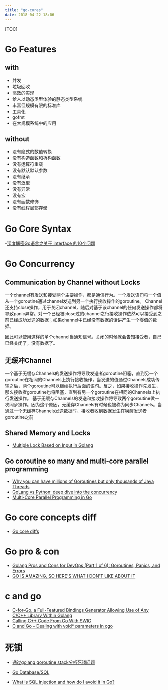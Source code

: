 ```yaml
---
title: "go-cores"
date: 2018-04-22 18:06
---
```

[TOC]

# Go Features
## with
 - 并发
 - 垃圾回收
 - 高效的实现
 - 给人以动态类型体验的静态类型系统
 - 丰富但规模有限的标准库
 - 工具化
 - gofmt
 - 在大规模系统中的应用

## without
 - 没有隐式的数值转换
 - 没有构造函数和析构函数
 - 没有运算符重载
 - 没有默认默认参数
 - 没有继承
 - 没有泛型
 - 没有异常
 - 没有宏
 - 没有函数修饰
 - 没有线程局部存储

# Go Core Syntax
-[深度解密Go语言之关于 interface 的10个问题](https://gocn.vip/article/1717)

# Go Concurrency
## Communication by Channel without Locks
一个channel有发送和接受两个主要操作，都是通信行为。一个发送语句将一个值从一个goroutine通过channel发送到另一个执行接收操作的goroutine。
Channel还支持close操作，用于关闭channel，随后对基于该channel的任何发送操作都将导致panic异常。对一个已经被close过的channel之行接收操作依然可以接受到之前已经成功发送的数据；如果channel中已经没有数据的话讲产生一个零值的数据。

因此可以使用这样的单个channel当通知信号。关闭的时候就会告知接受者，自己已经关闭了，没有数据了。

## 无缓冲Channel
一个基于无缓存Channels的发送操作将导致发送者goroutine阻塞，直到另一个goroutine在相同的Channels上执行接收操作，当发送的值通过Channels成功传输之后，两个goroutine可以继续执行后面的语句。反之，如果接收操作先发生，那么接收者goroutine也将阻塞，直到有另一个goroutine在相同的Channels上执行发送操作。
基于无缓存Channels的发送和接收操作将导致两个goroutine做一次同步操作。因为这个原因，无缓存Channels有时候也被称为同步Channels。当通过一个无缓存Channels发送数据时，接收者收到数据发生在唤醒发送者goroutine之前



## Shared Memory and Locks
 - [Multiple Lock Based on Input in Golang](https://medium.com/@kf99916/multiple-lock-based-on-input-in-golang-74931a3c8230)

## Go coroutine so many and multi-core parallel programming
 - [Why you can have millions of Goroutines but only thousands of Java Threads](https://rcoh.me/posts/why-you-can-have-a-million-go-routines-but-only-1000-java-threads/)
 - [GoLang vs Python: deep dive into the concurrency](https://made2591.github.io/posts/go-py-benchmark)
 - [Multi-Core Parallel Programming in Go](http://www.ualr.edu/pxtang/papers/acc10.pdf)

# Go core concepts diff
 - [Go core diffs](https://www.godesignpatterns.com/)


# Go pro & con
- [Golang Pros and Cons for DevOps (Part 1 of 6): Goroutines, Panics, and Errors](https://www.bluematador.com/blog/golang-pros-cons-for-devops-part-1-goroutines-panics-errors)
- [GO IS AMAZING, SO HERE'S WHAT I DON'T LIKE ABOUT IT](https://www.evilsocket.net/2018/03/14/Go-is-amazing-so-here-s-what-i-don-t-like-about-it/)


# c and go
- [C-for-Go, a Full-Featured Bindings Generator Allowing Use of Any C/C++ Library Within Golang](https://www.sphereinc.com/c-for-go-a-full-featured-bindings-generator-allowing-use-of-any-cc-library-within-golang/)
- [Calling C++ Code From Go With SWIG](http://zacg.github.io/blog/2013/06/06/calling-c-plus-plus-code-from-go-with-swig/)
- [C and Go – Dealing with void* parameters in cgo](https://jamesadam.me/2016/03/26/c-and-go-dealing-with-void-parameters-in-cgo/)

# 死锁
- [通过golang goroutine stack分析死锁问题](http://xiaorui.cc/2018/04/16/%E9%80%9A%E8%BF%87golang-goroutine-stack%E5%88%86%E6%9E%90%E6%AD%BB%E9%94%81%E9%97%AE%E9%A2%98/)

- [Go Database/SQL](https://mindbowser.com/golang-go-database-sql/)
- [What is SQL injection and how do I avoid it in Go?](https://www.calhoun.io/what-is-sql-injection-and-how-do-i-avoid-it-in-go/)
